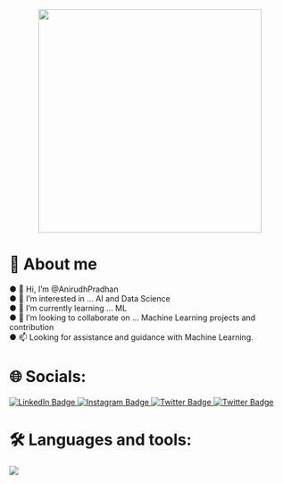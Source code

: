 <div id="header" align="center">
  <img src="https://media.giphy.com/media/f3iwJFOVOwuy7K6FFw/giphy.gif" width="400"/><br>
  <img src="https://visitcount.itsvg.in/api?id=AnirudhPradhan&icon=2&color=1" alt=""/>
 </div>
<h1>💫 About me </h1>
● 👋 Hi, I’m @AnirudhPradhan <br>
● 👀 I’m interested in ... AI and Data Science <br>
● 🌱 I’m currently learning ... ML <br>
● 💞️ I’m looking to collaborate on ... Machine Learning projects and contribution <br>
● 📫 Looking for assistance and guidance with Machine Learning. <br>
 <h1>🌐 Socials: </h1>
  <div id="badges">
  <a href="https://www.linkedin.com/in/anirudhpradhan/">
    <img src="https://img.shields.io/badge/LinkedIn-0072b1?style=for-the-badge&logo=linkedin" alt="LinkedIn Badge"/>
  </a>
  <a href="https://www.instagram.com/_.anirudh.roshan._/">
    <img src="https://img.shields.io/badge/Instagram-833AB4?style=for-the-badge&logo=instagram" alt="Instagram Badge"/>
  </a>
  <a href="your-twitter-URL">
    <img src="https://img.shields.io/badge/Twitter-194fd5?style=for-the-badge&logo=twitter" alt="Twitter Badge"/>
  </a>
   <a href="https://www.codechef.com/users/anipradhan04">
    <img src="https://img.shields.io/badge/Codechef-964B00?style=for-the-badge&logo=codechef" alt="Twitter Badge"/>
  </a>
</div>

<h1>🛠 Languages and tools: </h1>
<img src="https://skillicons.dev/icons?i=react,mongodb,django,figma,git,c,cpp,py,tailwind,bootstrap&theme=dark" />

<!---<h1>🔥 My stats: </h1>
<div align="left">
<img src="https://github-readme-stats.vercel.app/api/top-langs/?username=AnirudhPradhan&theme=dark&hide_border=false&include_all_commits=true&count_private=true&layout=compact" alt=""/>
</div>
<img src="https://github-readme-activity-graph.vercel.app/graph?username=AnirudhPradhan&theme=github-compact">
<!---
AnirudhPradhan/AnirudhPradhan is a ✨ special ✨ repository because its `README.md` (this file) appears on your GitHub profile.
You can click the Preview link to take a look at your changes.
--->
